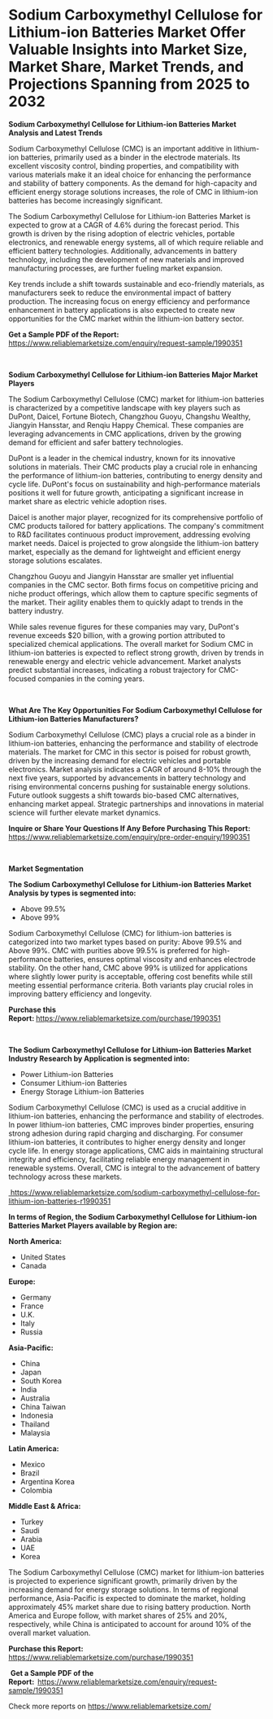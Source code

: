 <p><h1>Sodium Carboxymethyl Cellulose for Lithium-ion Batteries Market Offer Valuable Insights into Market Size, Market Share, Market Trends, and Projections Spanning from 2025 to 2032</h1></p><p><strong>Sodium Carboxymethyl Cellulose for Lithium-ion Batteries Market Analysis and Latest Trends</strong></p>
<p><p>Sodium Carboxymethyl Cellulose (CMC) is an important additive in lithium-ion batteries, primarily used as a binder in the electrode materials. Its excellent viscosity control, binding properties, and compatibility with various materials make it an ideal choice for enhancing the performance and stability of battery components. As the demand for high-capacity and efficient energy storage solutions increases, the role of CMC in lithium-ion batteries has become increasingly significant.</p><p>The Sodium Carboxymethyl Cellulose for Lithium-ion Batteries Market is expected to grow at a CAGR of 4.6% during the forecast period. This growth is driven by the rising adoption of electric vehicles, portable electronics, and renewable energy systems, all of which require reliable and efficient battery technologies. Additionally, advancements in battery technology, including the development of new materials and improved manufacturing processes, are further fueling market expansion. </p><p>Key trends include a shift towards sustainable and eco-friendly materials, as manufacturers seek to reduce the environmental impact of battery production. The increasing focus on energy efficiency and performance enhancement in battery applications is also expected to create new opportunities for the CMC market within the lithium-ion battery sector.</p></p>
<p><strong>Get a Sample PDF of the Report:&nbsp;</strong> <a href="https://www.reliablemarketsize.com/enquiry/request-sample/1990351?utm_campaign=2528&utm_medium=2&utm_source=Github&utm_content=ia&utm_term=03042025&utm_id=sodium-carboxymethyl-cellulose-for-lithium-ion-batteries">https://www.reliablemarketsize.com/enquiry/request-sample/1990351</a></p>
<p>&nbsp;</p>
<p><strong>Sodium Carboxymethyl Cellulose for Lithium-ion Batteries Major Market Players</strong></p>
<p><p>The Sodium Carboxymethyl Cellulose (CMC) market for lithium-ion batteries is characterized by a competitive landscape with key players such as DuPont, Daicel, Fortune Biotech, Changzhou Guoyu, Changshu Wealthy, Jiangyin Hansstar, and Renqiu Happy Chemical. These companies are leveraging advancements in CMC applications, driven by the growing demand for efficient and safer battery technologies.</p><p>DuPont is a leader in the chemical industry, known for its innovative solutions in materials. Their CMC products play a crucial role in enhancing the performance of lithium-ion batteries, contributing to energy density and cycle life. DuPont's focus on sustainability and high-performance materials positions it well for future growth, anticipating a significant increase in market share as electric vehicle adoption rises.</p><p>Daicel is another major player, recognized for its comprehensive portfolio of CMC products tailored for battery applications. The company's commitment to R&D facilitates continuous product improvement, addressing evolving market needs. Daicel is projected to grow alongside the lithium-ion battery market, especially as the demand for lightweight and efficient energy storage solutions escalates.</p><p>Changzhou Guoyu and Jiangyin Hansstar are smaller yet influential companies in the CMC sector. Both firms focus on competitive pricing and niche product offerings, which allow them to capture specific segments of the market. Their agility enables them to quickly adapt to trends in the battery industry.</p><p>While sales revenue figures for these companies may vary, DuPont's revenue exceeds $20 billion, with a growing portion attributed to specialized chemical applications. The overall market for Sodium CMC in lithium-ion batteries is expected to reflect strong growth, driven by trends in renewable energy and electric vehicle advancement. Market analysts predict substantial increases, indicating a robust trajectory for CMC-focused companies in the coming years.</p></p>
<p>&nbsp;</p>
<p><strong>What Are The Key Opportunities For Sodium Carboxymethyl Cellulose for Lithium-ion Batteries Manufacturers?</strong></p>
<p><p>Sodium Carboxymethyl Cellulose (CMC) plays a crucial role as a binder in lithium-ion batteries, enhancing the performance and stability of electrode materials. The market for CMC in this sector is poised for robust growth, driven by the increasing demand for electric vehicles and portable electronics. Market analysis indicates a CAGR of around 8-10% through the next five years, supported by advancements in battery technology and rising environmental concerns pushing for sustainable energy solutions. Future outlook suggests a shift towards bio-based CMC alternatives, enhancing market appeal. Strategic partnerships and innovations in material science will further elevate market dynamics.</p></p>
<p><strong>Inquire or Share Your Questions If Any Before Purchasing This Report:</strong> <a href="https://www.reliablemarketsize.com/enquiry/pre-order-enquiry/1990351?utm_campaign=2528&utm_medium=2&utm_source=Github&utm_content=ia&utm_term=03042025&utm_id=sodium-carboxymethyl-cellulose-for-lithium-ion-batteries">https://www.reliablemarketsize.com/enquiry/pre-order-enquiry/1990351</a></p>
<p>&nbsp;</p>
<p><strong>Market Segmentation</strong></p>
<p><strong>The Sodium Carboxymethyl Cellulose for Lithium-ion Batteries Market Analysis by types is segmented into:</strong></p>
<p><ul><li>Above 99.5%</li><li>Above 99%</li></ul></p>
<p><p>Sodium Carboxymethyl Cellulose (CMC) for lithium-ion batteries is categorized into two market types based on purity: Above 99.5% and Above 99%. CMC with purities above 99.5% is preferred for high-performance batteries, ensures optimal viscosity and enhances electrode stability. On the other hand, CMC above 99% is utilized for applications where slightly lower purity is acceptable, offering cost benefits while still meeting essential performance criteria. Both variants play crucial roles in improving battery efficiency and longevity.</p></p>
<p><strong>Purchase this Report:&nbsp;</strong><a href="https://www.reliablemarketsize.com/purchase/1990351?utm_campaign=2528&utm_medium=2&utm_source=Github&utm_content=ia&utm_term=03042025&utm_id=sodium-carboxymethyl-cellulose-for-lithium-ion-batteries">https://www.reliablemarketsize.com/purchase/1990351</a></p>
<p>&nbsp;</p>
<p><strong>The Sodium Carboxymethyl Cellulose for Lithium-ion Batteries Market Industry Research by Application is segmented into:</strong></p>
<p><ul><li>Power Lithium-ion Batteries</li><li>Consumer Lithium-ion Batteries</li><li>Energy Storage Lithium-ion Batteries</li></ul></p>
<p><p>Sodium Carboxymethyl Cellulose (CMC) is used as a crucial additive in lithium-ion batteries, enhancing the performance and stability of electrodes. In power lithium-ion batteries, CMC improves binder properties, ensuring strong adhesion during rapid charging and discharging. For consumer lithium-ion batteries, it contributes to higher energy density and longer cycle life. In energy storage applications, CMC aids in maintaining structural integrity and efficiency, facilitating reliable energy management in renewable systems. Overall, CMC is integral to the advancement of battery technology across these markets.</p></p>
<p><a href="https://www.reliablemarketsize.com/sodium-carboxymethyl-cellulose-for-lithium-ion-batteries-r1990351?utm_campaign=2528&utm_medium=2&utm_source=Github&utm_content=ia&utm_term=03042025&utm_id=sodium-carboxymethyl-cellulose-for-lithium-ion-batteries">&nbsp;https://www.reliablemarketsize.com/sodium-carboxymethyl-cellulose-for-lithium-ion-batteries-r1990351</a></p>
<p><strong>In terms of Region, the Sodium Carboxymethyl Cellulose for Lithium-ion Batteries Market Players available by Region are:</strong></p>
<p>
    <p> <strong> North America: </strong>
        <ul>
            <li>United States</li>
            <li>Canada</li>
        </ul>
        </p> 
    <p> <strong> Europe: </strong>
        <ul>
            <li>Germany</li>
            <li>France</li>
            <li>U.K.</li>
            <li>Italy</li>
            <li>Russia</li>
        </ul>
        </p> 
    <p> <strong> Asia-Pacific: </strong>
        <ul>
            <li>China</li>
            <li>Japan</li>
            <li>South Korea</li>
            <li>India</li>
            <li>Australia</li>
            <li>China Taiwan</li>
            <li>Indonesia</li>
            <li>Thailand</li>
            <li>Malaysia</li>
        </ul>
        </p> 
    <p> <strong> Latin America: </strong>
        <ul>
            <li>Mexico</li>
            <li>Brazil</li>
            <li>Argentina Korea</li>
            <li>Colombia</li>
        </ul>
        </p> 
    <p> <strong> Middle East & Africa: </strong>
        <ul>
            <li>Turkey</li>
            <li>Saudi</li>
            <li>Arabia</li>
            <li>UAE</li>
            <li>Korea</li>
        </ul>
    </p>
    </p>
<p><p>The Sodium Carboxymethyl Cellulose (CMC) market for lithium-ion batteries is projected to experience significant growth, primarily driven by the increasing demand for energy storage solutions. In terms of regional performance, Asia-Pacific is expected to dominate the market, holding approximately 45% market share due to rising battery production. North America and Europe follow, with market shares of 25% and 20%, respectively, while China is anticipated to account for around 10% of the overall market valuation.</p></p>
<p><strong>Purchase this Report: </strong><a href="https://www.reliablemarketsize.com/purchase/1990351?utm_campaign=2528&utm_medium=2&utm_source=Github&utm_content=ia&utm_term=03042025&utm_id=sodium-carboxymethyl-cellulose-for-lithium-ion-batteries">https://www.reliablemarketsize.com/purchase/1990351</a></p>
<p>&nbsp;<strong>Get a Sample PDF of the Report:&nbsp;&nbsp;</strong><a href="https://www.reliablemarketsize.com/enquiry/request-sample/1990351?utm_campaign=2528&utm_medium=2&utm_source=Github&utm_content=ia&utm_term=03042025&utm_id=sodium-carboxymethyl-cellulose-for-lithium-ion-batteries">https://www.reliablemarketsize.com/enquiry/request-sample/1990351</a></p>
<p><strong></strong></p>
<p>Check more reports on <a href="https://www.reliablemarketsize.com/?utm_campaign=2528&utm_medium=2&utm_source=Github&utm_content=ia&utm_term=03042025&utm_id=sodium-carboxymethyl-cellulose-for-lithium-ion-batteries">https://www.reliablemarketsize.com/</a></p>